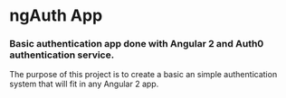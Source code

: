 # ngAuth App

### Basic authentication app done with Angular 2 and Auth0 authentication service.

The purpose of this project is to create a basic an simple authentication system that will fit in any Angular 2 app.
